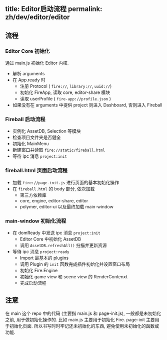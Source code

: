 title: Editor启动流程
permalink: zh/dev/editor/editor
---

## 流程

### Editor Core 初始化

通过 main.js 初始化 Editor 内核.

 - 解析 arguments
 - 在 App.ready 时
   - 注册 Protocol ( `fire://`, `library://`, `uuid://`)
   - 初始化 FireApp, 读取 core, editor-share 模块
   - 读取 userProfile ( `fire-app://profile.json` )
 - 如果没有在 arguments 中提供 project 则进入 Dashboard, 否则进入 Fireball

### Fireball 启动流程

 - 实例化 AssetDB, Selection 等模块
 - 检查项目文件夹是否健全
 - 初始化 MainMenu
 - 新建窗口并读取 `fire://static/fireball.html`
 - 等待 ipc 消息 `project:init`

### fireball.html 页面启动流程

 - 加载 `fire://page-init.js` 进行页面的基本初始化操作
 - 在 `fireball.html` 的 body 部分, 依次加载
   - 第三方依赖库
   - core, engine, editor-share, editor
   - polymer, editor-ui 以及最终加载 main-window

### main-window 初始化流程

 - 在 domReady 中发送 ipc 消息 `project:init`
   - Editor Core 中初始化 AssetDB
   - 调用 `AssetDB.refreshAll()` 扫描并更新资源
 - 等待 ipc 消息 `project:ready`
   - Import 最基本的 plugins
   - 调用 Plugin 的 `init` 函数完成插件初始化并设置窗口布局
   - 初始化 Fire.Engine
   - 初始化 game view 和 scene view 的 RenderContenxt
   - 完成启动流程
   
## 注意

在 main 这个 repo 中的代码 (主要指 main.js 和 page-init.js), 一般都是未初始化之前, 用于做初始化操作的. 比如 main.js 主要用于初始化 Fire. page-init 主要用于初始化页面. 所以书写时时牢记还未初始化的东西, 避免使用未初始化的函数或功能.
